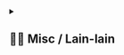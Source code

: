 <details> 
  <summary>
  <h2> ⛓️‍💥 Misc / Lain-lain</h2> 
  </summary>

<p>
<div align="center">

[![Stargazers repo roster for @NightRunners02/](https://reporoster.com/stars/NightRunners02/latihan1.modul3)](https://github.com/NightRunners02/latihan1.modul3/stargazers)

---

[![Forkers repo roster for @NightRunners02/](https://reporoster.com/forks/NightRunners02/latihan1.modul3)](https://github.com/NightRunners02/latihan1.modul3/network/members)

---

[![Star History Chart](https://api.star-history.com/svg?repos=NightRunners02/latihan1.modul3&type=Date)](https://star-history.com/#NightRunners02/latihan1.modul3&Date)

</p>
</div>
</details>

